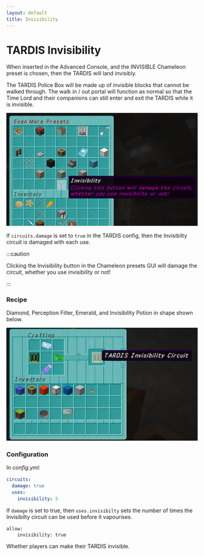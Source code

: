 ```yaml
---
layout: default
title: Invisibility
---
```


# TARDIS Invisibility

When inserted in the Advanced Console, and the INVISIBLE Chameleon preset is chosen, then the TARDIS will land
invisibly.

The TARDIS Police Box will be made up of invisible blocks that cannot be walked through. The walk in / out portal will
function as normal so that the Time Lord and their companions can still enter and exit the TARDIS while it is invisible.

![Invisiblity preset](/images/docs/invisible_preset.jpg)

If `circuits.damage` is set to `true` in the TARDIS config, then the Invisibilty circuit is damaged with each use.

:::caution

Clicking the Invisibility button in the Chameleon presets GUI will damage the circuit, whether you use
invisibility or not!

:::

### Recipe

Diamond, Perception Filter, Emerald, and Invisibility Potion in shape shown below.

![Invisibility circuit recipe](/images/docs/invisibility_crafting.jpg)

### Configuration

In _config.yml_:

```yaml title="/plugins/TARDIS/config.yml"
circuits:
  damage: true
  uses:
    invisibility: 5
```

If `damage` is set to true, then `uses.invisibilty` sets the number of times the Invisibilty circuit can be used before
it vapourises.

    allow:
        invisibility: true

Whether players can make their TARDIS invisible.
